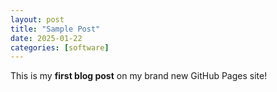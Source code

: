 ```yaml
---
layout: post
title: "Sample Post"
date: 2025-01-22
categories: [software]
---
```


This is my **first blog post** on my brand new GitHub Pages site!
